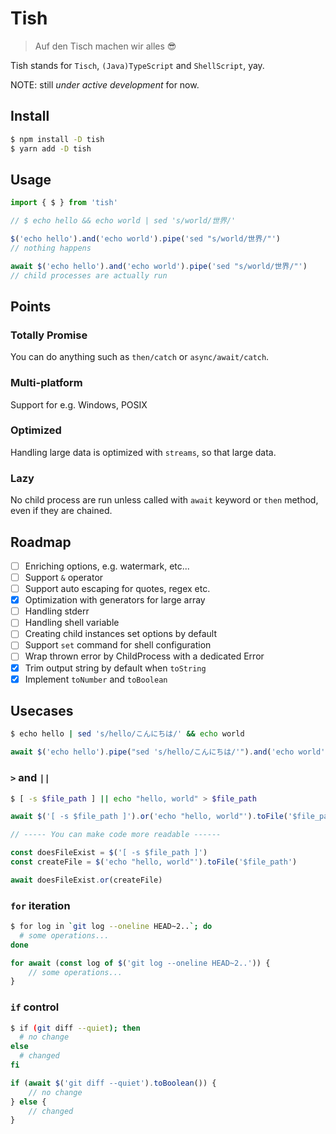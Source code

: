 # Tish

> Auf den Tisch machen wir alles 😎

Tish stands for `Tisch`, `(Java)TypeScript` and `ShellScript`, yay.

NOTE: still _under active development_ for now.

## Install

```sh
$ npm install -D tish
$ yarn add -D tish
```

## Usage

```ts
import { $ } from 'tish'

// $ echo hello && echo world | sed 's/world/世界/'

$('echo hello').and('echo world').pipe('sed "s/world/世界/"')
// nothing happens

await $('echo hello').and('echo world').pipe('sed "s/world/世界/"')
// child processes are actually run
```

## Points

### Totally Promise

You can do anything such as `then/catch` or `async/await/catch`.

### Multi-platform

Support for e.g. Windows, POSIX

### Optimized

Handling large data is optimized with `streams`, so that large data.

### Lazy

No child process are run unless called with `await` keyword or `then` method, even if they are chained.

## Roadmap

-   [ ] Enriching options, e.g. watermark, etc...
-   [ ] Support `&` operator
-   [ ] Support auto escaping for quotes, regex etc.
-   [x] Optimization with generators for large array
-   [ ] Handling stderr
-   [ ] Handling shell variable
-   [ ] Creating child instances set options by default
-   [ ] Support `set` command for shell configuration
-   [ ] Wrap thrown error by ChildProcess with a dedicated Error
-   [x] Trim output string by default when `toString`
-   [x] Implement `toNumber` and `toBoolean`

## Usecases

```sh
$ echo hello | sed 's/hello/こんにちは/' && echo world
```

```js
await $('echo hello').pipe("sed 's/hello/こんにちは/'").and('echo world')
```

### `>` and `||`

```sh
$ [ -s $file_path ] || echo "hello, world" > $file_path
```

```js
await $('[ -s $file_path ]').or('echo "hello, world"').toFile('$file_path')

// ----- You can make code more readable ------

const doesFileExist = $('[ -s $file_path ]')
const createFile = $('echo "hello, world"').toFile('$file_path')

await doesFileExist.or(createFile)
```

### `for` iteration

```sh
$ for log in `git log --oneline HEAD~2..`; do
  # some operations...
done
```

```js
for await (const log of $('git log --oneline HEAD~2..')) {
    // some operations...
}
```

### `if` control

```sh
$ if (git diff --quiet); then
  # no change
else
  # changed
fi
```

```js
if (await $('git diff --quiet').toBoolean()) {
    // no change
} else {
    // changed
}
```
